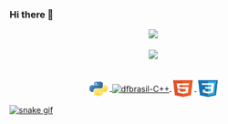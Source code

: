 ### Hi there 👋




<div align="center">
  <div align="center">
  <a href="https://github.com/dfbrasil">
    <img height="180em" src="https://github-readme-stats.vercel.app/api?username=dfbrasil&theme=github_dark"/>
    </div>
</br>
  <div align="center">
    <img height="180em" src="https://github-readme-stats.vercel.app/api/top-langs/?username=dfbrasil&layout=compact&theme=dark"/>
</div>
</div>
</br>
<div align="center">
<div style="display: inline_block"><br>
  <img align="center" alt="dfbrasil-Python" height="30" width="40" src="https://raw.githubusercontent.com/devicons/devicon/master/icons/python/python-original.svg">
  <img align="center" alt="dfbrasil-C++" height="30" width="40" src="https://raw.githubusercontent.com/devicons/devicon/master/icons/cpp/cpp.svg">
  <img align="center" alt="dfbrasil -HTML" height="30" width="40" src="https://raw.githubusercontent.com/devicons/devicon/master/icons/html5/html5-original.svg">
  <img align="center" alt="dfbrasil-CSS" height="30" width="40" src="https://raw.githubusercontent.com/devicons/devicon/master/icons/css3/css3-original.svg">
</div>
 </div>
 
 ![snake gif](https://github.com/dfbrasil/dfbrasil/blob/output/github-contribution-grid-snake.svg)

<!--
**dfbrasil/dfbrasil** is a ✨ _special_ ✨ repository because its `README.md` (this file) appears on your GitHub profile.

Here are some ideas to get you started:

- 🔭 I’m currently working on ...
- 🌱 I’m currently learning ...
- 👯 I’m looking to collaborate on ...
- 🤔 I’m looking for help with ...
- 💬 Ask me about ...
- 📫 How to reach me: ...
- 😄 Pronouns: ...
- ⚡ Fun fact: ...
-->
